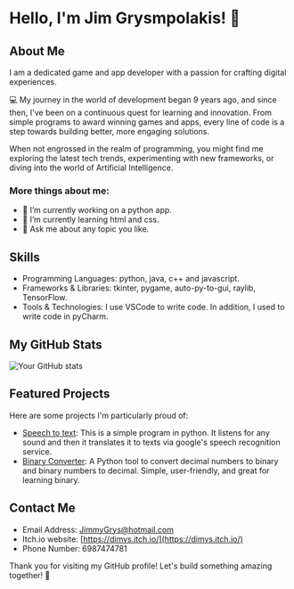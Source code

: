 # Hello, I'm Jim Grysmpolakis! 👋

## About Me

I am a dedicated game and app developer with a passion for crafting digital experiences.

💻 My journey in the world of development began 9 years ago, and since then, I've been on a continuous quest for learning and innovation. From simple programs to award winning games and apps, every line of code is a step towards building better, more engaging solutions.

When not engrossed in the realm of programming, you might find me exploring the latest tech trends, experimenting with new frameworks, or diving into the world of Artificial Intelligence.

### More things about me:
- 🔭 I’m currently working on a python app.
- 🌱 I’m currently learning html and css.
- 💬 Ask me about any topic you like.

## Skills

- Programming Languages:  python, java, c++ and javascript. 
- Frameworks & Libraries:  tkinter, pygame, auto-py-to-gui, raylib, TensorFlow.
- Tools & Technologies:  I use VSCode to write code. In addition, I used to write code in pyCharm.

## My GitHub Stats

![Your GitHub stats](https://github-readme-stats.vercel.app/api?username=JimmyVS&show_icons=true&hide_border=true)

## Featured Projects

Here are some projects I'm particularly proud of:

- [Speech to text](https://github.com/JimmyVS/Speech-To-Text): This is a simple program in python. It listens for any sound and then it translates it to texts via google's speech recognition service. 
- [Binary Converter](https://github.com/JimmyVS/Binary-converter): A Python tool to convert decimal numbers to binary and binary numbers to decimal. Simple, user-friendly, and great for learning binary.

## Contact Me
  
- Email Address: JimmyGrys@hotmail.com
- Itch.io website: [https://dimvs.itch.io/](https://dimvs.itch.io/)
- Phone Number: 6987474781

Thank you for visiting my GitHub profile! Let's build something amazing together! 🚀
